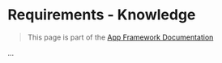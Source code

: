 # Requirements - Knowledge

> This page is part of the [App Framework Documentation](../DOCUMENTATION.md)

...
